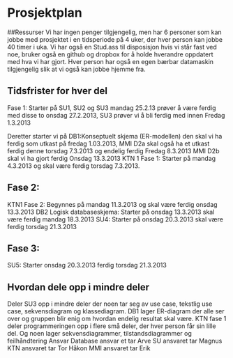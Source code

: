 # Prosjektplan

##Ressurser
Vi har ingen penger tilgjengelig, men har 6 personer som kan jobbe med prosjektet i en tidsperiode på 4 uker, der hver person kan jobbe 40 timer i uka. Vi har også en Stud.ass til disposisjon hvis vi står fast ved noe, bruker også en github og dropbox for å holde hverandre oppdatert med hva vi har gjort. Hver person har også en egen bærbar datamaskin tilgjengelig slik at vi også kan jobbe hjemme fra.

## Tidsfrister for hver del
Fase 1:
Starter på SU1, SU2 og SU3 mandag 25.2.13 prøver å være ferdig med disse to onsdag 27.2.2013, SU3 prøver vi å bli ferdig med innen Fredag 1.3.2013

Deretter starter vi på DB1:Konseptuelt skjema (ER-modellen) den skal vi ha ferdig som utkast på fredag 1.03.2013,
MMI D2a skal også ha et utkast ferdig denne torsdag 7.3.2013 og endelig ferdig Fredag 8.3.2013
MMI D2b skal vi ha gjort ferdig Onsdag 13.3.2013
KTN 1 Fase 1: Starter på mandag 4.3.2013 og skal være ferdig torsdag 7.3.2013.

## Fase 2:
KTN1 Fase 2: Begynnes på mandag 11.3.2013 og skal være ferdig onsdag 13.3.2013
DB2 Logisk databaseskjema: Starter på onsdag 13.3.2013 skal være ferdig mandag 18.3.2013
SU4: Starter på onsdag 20.3.2013 skal være ferdig torsdag 21.3.2013

## Fase 3:
SU5: Starter onsdag 20.3.2013 ferdig torsdag 21.3.2013

## Hvordan dele opp i mindre deler
Deler SU3 opp i mindre deler der noen tar seg av use case, tekstlig use case, sekvensdiagram og klassediagram.
DB1 lager ER-diagram der alle ser over og gruppen blir enig om hvordan endelig resultat skal være.
KTN fase 1 deler programmeringen opp i flere små deler, der hver person får sin lille del. Og noen lager sekvensdiagrammer, tilstandsdiagrammer og feilhåndtering
Ansvar
Database ansvar et tar Arve 
SU ansvaret tar Magnus
KTN ansvaret tar Tor Håkon
MMI ansvaret tar Erik

